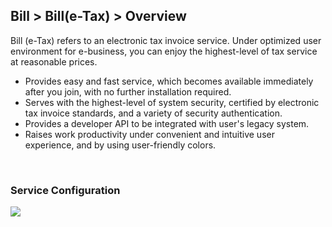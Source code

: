 ## Bill > Bill(e-Tax) > Overview 

Bill (e-Tax) refers to an electronic tax invoice service. 
Under optimized user environment for e-business, you can enjoy the highest-level of tax service at reasonable prices. 

* Provides easy and fast service, which becomes available immediately after you join, with no further installation required. 
* Serves with the highest-level of system security, certified by electronic tax invoice standards, and a variety of security authentication. 
* Provides a developer API to be integrated with user's legacy system.  
* Raises work productivity under convenient and intuitive user experience, and by using user-friendly colors.  

<br/>

### Service Configuration 
![](http://static.toastoven.net/prod_toastbill/Bill(e-Tax)_overview01_en.png)
